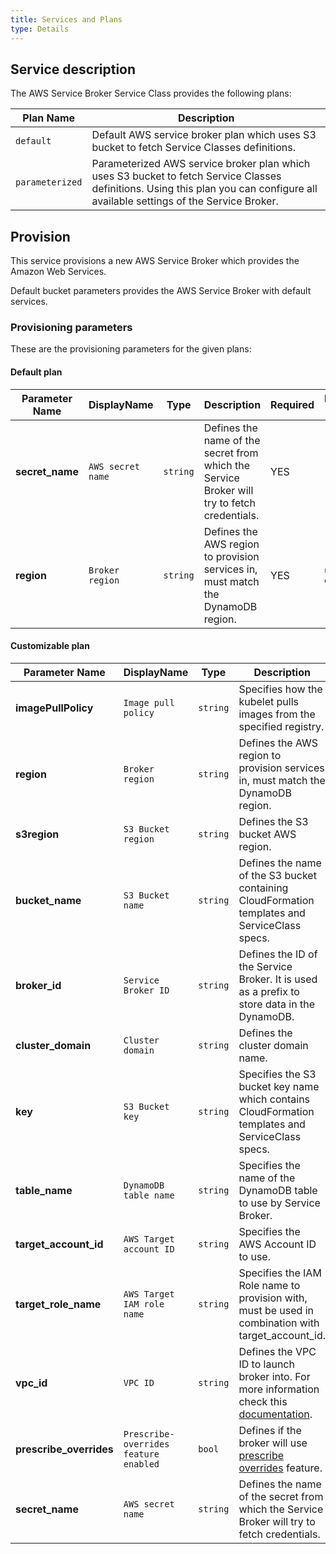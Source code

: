 ```yaml
---
title: Services and Plans
type: Details
---
```


## Service description

The AWS Service Broker Service Class provides the following plans:

| Plan Name | Description |
|-----------|-------------|
| `default` | Default AWS service broker plan which uses S3 bucket to fetch Service Classes definitions. |
| `parameterized` | Parameterized AWS service broker plan which uses S3 bucket to fetch Service Classes definitions. Using this plan you can configure all available settings of the Service Broker. |

## Provision

This service provisions a new AWS Service Broker which provides the Amazon Web Services.

Default bucket parameters provides the AWS Service Broker with default services.

### Provisioning parameters

These are the provisioning parameters for the given plans:

#### Default plan

| Parameter Name | DisplayName | Type | Description | Required | Default Value |
|----------------|---------|-----|-------------|----------|---------------|
| **secret_name** | `AWS secret name` | `string` | Defines the name of the secret from which the Service Broker will try to fetch credentials. | YES |  |
| **region** | `Broker region` | `string` | Defines the AWS region to provision services in, must match the DynamoDB region. | YES | `us-east-1` |

#### Customizable plan

| Parameter Name | DisplayName | Type | Description | Required | Default Value |
|----------------|-----|-------|-------------|----------|---------------|
| **imagePullPolicy** | `Image pull policy` | `string` | Specifies how the kubelet pulls images from the specified registry. | YES | `IfNotPresent` |
| **region** | `Broker region`   | `string` | Defines the AWS region to provision services in, must match the DynamoDB region. | YES | `us-east-1` |
| **s3region** | `S3 Bucket region` | `string` | Defines the S3 bucket AWS region. | YES | `us-east-1` |
| **bucket_name** | `S3 Bucket name`  | `string` | Defines the name of the S3 bucket containing CloudFormation templates and ServiceClass specs. | YES | `awsservicebroker` |
| **broker_id** | `Service Broker ID` | `string` | Defines the ID of the Service Broker. It is used as a prefix to store data in the DynamoDB. | YES | `awsservicebroker` |
| **cluster_domain** | `Cluster domain` | `string` | Defines the cluster domain name. | YES | `cluster.local` |
| **key** | `S3 Bucket key` | `string` | Specifies the S3 bucket key name which contains CloudFormation templates and ServiceClass specs. | YES | `templates/latest` |
| **table_name** | `DynamoDB table name` | `string` | Specifies the name of the DynamoDB table to use by Service Broker. | YES | `awssb` |
| **target_account_id** | `AWS Target account ID` | `string` | Specifies the AWS Account ID to use. | NO |  |
| **target_role_name** | `AWS Target IAM role name` | `string` | Specifies the IAM Role name to provision with, must be used in combination with target_account_id. | NO |  |
| **vpc_id** | `VPC ID` | `string` | Defines the VPC ID to launch broker into. For more information check this [documentation](https://docs.aws.amazon.com/vpc/latest/userguide/vpc-subnets-commands-example.html). | NO |  |
| **prescribe_overrides** | `Prescribe-overrides feature enabled` | `bool` | Defines if the broker will use [prescribe overrides](https://github.com/awslabs/aws-servicebroker/tree/v1.0.0/docs#parameter-overrides) feature. | YES | `true` |
| **secret_name** | `AWS secret name` | `string` | Defines the name of the secret from which the Service Broker will try to fetch credentials. | YES |  |

